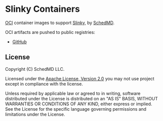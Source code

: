 # Slinky Containers

[OCI] container images to support [Slinky], by [SchedMD].

OCI artifacts are pushed to public registries:

- [GitHub][github-registry]

## License

Copyright (C) SchedMD LLC.

Licensed under the
[Apache License, Version 2.0](http://www.apache.org/licenses/LICENSE-2.0) you
may not use project except in compliance with the license.

Unless required by applicable law or agreed to in writing, software distributed
under the License is distributed on an "AS IS" BASIS, WITHOUT WARRANTIES OR
CONDITIONS OF ANY KIND, either express or implied. See the License for the
specific language governing permissions and limitations under the License.

<!-- Links -->

[github-registry]: https://github.com/orgs/SlinkyProject/packages
[oci]: https://opencontainers.org/
[schedmd]: https://www.schedmd.com/
[slinky]: https://slinky.ai/

